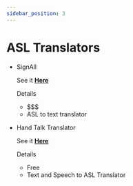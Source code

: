 ```yaml
---
sidebar_position: 3
---
```


# ASL Translators

- SignAll

    See it **[Here](https://www.signall.us/)**

    Details
    - $$$
    - ASL to text translator

- Hand Talk Translator

  See it **[Here](https://play.google.com/store/apps/details?id=br.com.handtalk&hl=en_US&gl=US)**

  Details
  - Free
  - Text and Speech to ASL Translator